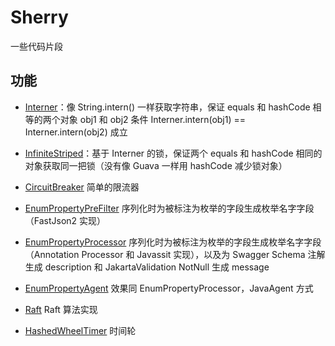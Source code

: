 # Sherry

一些代码片段

## 功能

- [Interner](src/main/java/io/github/hligaty/reference/Interner.java)：像 String.intern() 一样获取字符串，保证 equals 和 hashCode 相等的两个对象 obj1 和 obj2 条件 Interner.intern(obj1) == Interner.intern(obj2) 成立
- [InfiniteStriped](src/main/java/io/github/hligaty/reference/InfiniteStriped.java)：基于 Interner 的锁，保证两个 equals 和 hashCode 相同的对象获取同一把锁（没有像 Guava 一样用 hashCode 减少锁对象）

- [CircuitBreaker](src/main/java/io/github/hligaty/circuitBreaker/CircuitBreaker.java) 简单的限流器
- [EnumPropertyPreFilter](src/main/java/io/github/hligaty/reflection/EnumPropertyPreFilter.java) 序列化时为被标注为枚举的字段生成枚举名字字段（FastJson2 实现）
- [EnumPropertyProcessor](src/main/java/io/github/hligaty/reflection/EnumPropertyProcessor.java) 序列化时为被标注为枚举的字段生成枚举名字字段（Annotation Processor 和 Javassit 实现），以及为 Swagger Schema 注解生成 description 和 JakartaValidation NotNull 生成 message
- [EnumPropertyAgent](src/main/java/io/github/hligaty/reflection/EnumPropertyAgent.java) 效果同 EnumPropertyProcessor，JavaAgent 方式

-  [Raft](src/test/java/io/github/hligaty/raft/README.md) Raft 算法实现
-  [HashedWheelTimer](src/main/java/io/github/hligaty/timeWheel/HashedWheelTimer.java) 时间轮
